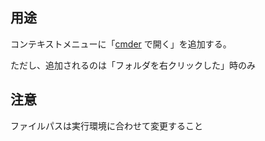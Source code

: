 ## 用途
コンテキストメニューに「[cmder](http://cmder.net/) で開く」を追加する。

ただし、追加されるのは「フォルダを右クリックした」時のみ

## 注意
ファイルパスは実行環境に合わせて変更すること
